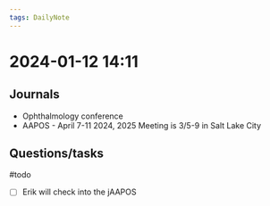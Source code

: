 ```yaml
---
tags: DailyNote 
---
```


# 2024-01-12  14:11

## Journals

- Ophthalmology conference
- AAPOS - April 7-11 2024, 2025 Meeting is 3/5-9 in Salt Lake City


## Questions/tasks 

#todo 

- [ ] Erik will check into the jAAPOS


